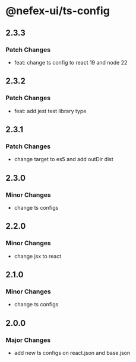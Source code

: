 # @nefex-ui/ts-config

## 2.3.3

### Patch Changes

- feat: change ts config to react 19 and node 22

## 2.3.2

### Patch Changes

- feat: add jest test library type

## 2.3.1

### Patch Changes

- change target to es5 and add outDir dist

## 2.3.0

### Minor Changes

- change ts configs

## 2.2.0

### Minor Changes

- change jsx to react

## 2.1.0

### Minor Changes

- change ts configs

## 2.0.0

### Major Changes

- add new ts configs on react.json and base.json
